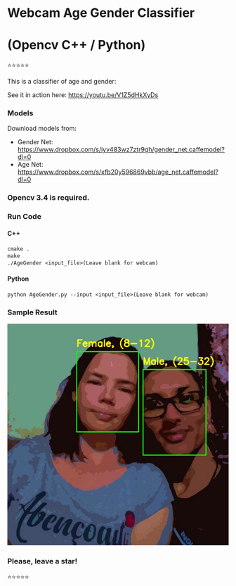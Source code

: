 # Webcam Age Gender Classifier
# (Opencv C++ / Python) 
:star::star::star::star::star: 

This is a classifier of age and gender:

See it in action here: https://youtu.be/V1Z5dHkXyDs

### Models
Download models from:

* Gender Net: https://www.dropbox.com/s/iyv483wz7ztr9gh/gender_net.caffemodel?dl=0
* Age Net: https://www.dropbox.com/s/xfb20y596869vbb/age_net.caffemodel?dl=0

### Opencv 3.4 is required.

### Run Code

#### C++
```
cmake .
make
./AgeGender <input_file>(Leave blank for webcam)
```

#### Python
```
python AgeGender.py --input <input_file>(Leave blank for webcam)
```
### Sample Result

![](https://github.com/RonnyldoSilva/Age-Gender-Face-Detection/blob/master/Images/alberto2.jpg)

### Please, leave a star! 

:star::star::star::star::star:
